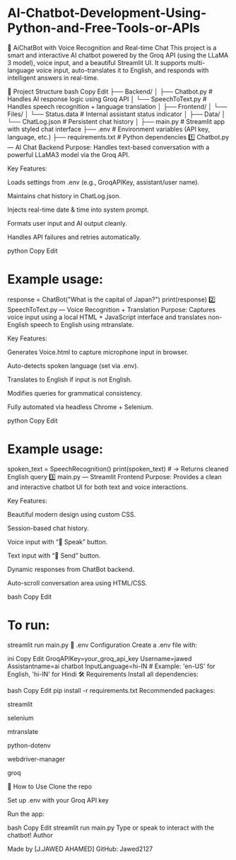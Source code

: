 # AI-Chatbot-Development-Using-Python-and-Free-Tools-or-APIs
🤖 AiChatBot with Voice Recognition and Real-time Chat
This project is a smart and interactive AI chatbot powered by the Groq API (using the LLaMA 3 model), voice input, and a beautiful Streamlit UI. It supports multi-language voice input, auto-translates it to English, and responds with intelligent answers in real-time.

📁 Project Structure
bash
Copy
Edit
├── Backend/
│   ├── Chatbot.py           # Handles AI response logic using Groq API
│   └── SpeechToText.py      # Handles speech recognition + language translation
│
├── Frontend/
│   └── Files/
│       └── Status.data      # Internal assistant status indicator
│
├── Data/
│   └── ChatLog.json         # Persistent chat history
│
├── main.py                  # Streamlit app with styled chat interface
├── .env                     # Environment variables (API key, language, etc.)
├── requirements.txt         # Python dependencies
1️⃣ Chatbot.py — AI Chat Backend
Purpose:
Handles text-based conversation with a powerful LLaMA3 model via the Groq API.

Key Features:

Loads settings from .env (e.g., GroqAPIKey, assistant/user name).

Maintains chat history in ChatLog.json.

Injects real-time date & time into system prompt.

Formats user input and AI output cleanly.

Handles API failures and retries automatically.

python
Copy
Edit
# Example usage:
response = ChatBot("What is the capital of Japan?")
print(response)
2️⃣ SpeechToText.py — Voice Recognition + Translation
Purpose:
Captures voice input using a local HTML + JavaScript interface and translates non-English speech to English using mtranslate.

Key Features:

Generates Voice.html to capture microphone input in browser.

Auto-detects spoken language (set via .env).

Translates to English if input is not English.

Modifies queries for grammatical consistency.

Fully automated via headless Chrome + Selenium.

python
Copy
Edit
# Example usage:
spoken_text = SpeechRecognition()
print(spoken_text)  # -> Returns cleaned English query
3️⃣ main.py — Streamlit Frontend
Purpose:
Provides a clean and interactive chatbot UI for both text and voice interactions.

Key Features:

Beautiful modern design using custom CSS.

Session-based chat history.

Voice input with “🎤 Speak” button.

Text input with “🚀 Send” button.

Dynamic responses from ChatBot backend.

Auto-scroll conversation area using HTML/CSS.

bash
Copy
Edit
# To run:
streamlit run main.py
🔐 .env Configuration
Create a .env file with:

ini
Copy
Edit
GroqAPIKey=your_groq_api_key
Username=jawed
Assistantname=ai chatbot
InputLanguage=hi-IN  # Example: 'en-US' for English, 'hi-IN' for Hindi
🛠 Requirements
Install all dependencies:

bash
Copy
Edit
pip install -r requirements.txt
Recommended packages:

streamlit

selenium

mtranslate

python-dotenv

webdriver-manager

groq

🚀 How to Use
Clone the repo

Set up .env with your Groq API key

Run the app:

bash
Copy
Edit
streamlit run main.py
Type or speak to interact with the chatbot!
Author

Made by [J.JAWED AHAMED] GitHub: Jawed2127
